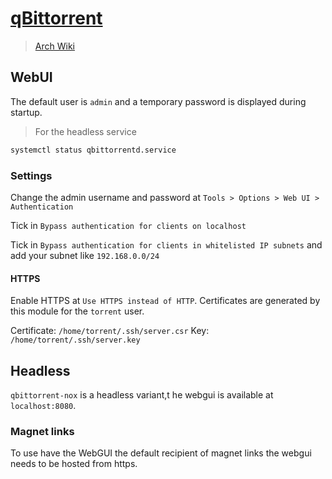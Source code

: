 # [qBittorrent](https://www.qbittorrent.org/)

> [Arch Wiki](https://wiki.archlinux.org/index.php?title=QBittorrent)

## WebUI

The default user is `admin` and a temporary password is displayed during
startup.

> For the headless service

```sh
systemctl status qbittorrentd.service
```

### Settings

Change the admin username and password at
`Tools > Options > Web UI > Authentication`

Tick in `Bypass authentication for clients on localhost`

Tick in `Bypass authentication for clients in whitelisted IP subnets` and
add your subnet like `192.168.0.0/24`

#### HTTPS

Enable HTTPS at `Use HTTPS instead of HTTP`. Certificates are generated by
this module for the `torrent` user.

Certificate: `/home/torrent/.ssh/server.csr`
Key: `/home/torrent/.ssh/server.key`

## Headless

`qbittorrent-nox` is a headless variant,t he webgui is available at
`localhost:8080`.

### Magnet links

To use have the WebGUI the default recipient of magnet links the webgui
needs to be hosted from https.

